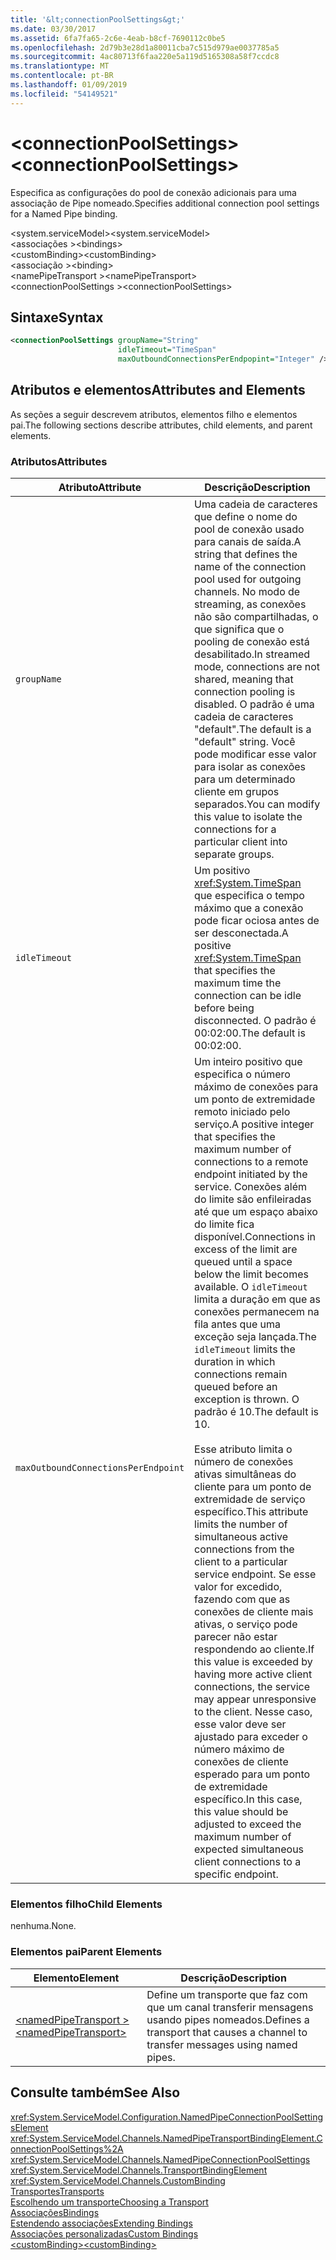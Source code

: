 ```yaml
---
title: '&lt;connectionPoolSettings&gt;'
ms.date: 03/30/2017
ms.assetid: 6fa7fa65-2c6e-4eab-b8cf-7690112c0be5
ms.openlocfilehash: 2d79b3e28d1a80011cba7c515d979ae0037785a5
ms.sourcegitcommit: 4ac80713f6faa220e5a119d5165308a58f7ccdc8
ms.translationtype: MT
ms.contentlocale: pt-BR
ms.lasthandoff: 01/09/2019
ms.locfileid: "54149521"
---
```

# <a name="ltconnectionpoolsettingsgt"></a><span data-ttu-id="805b9-102">&lt;connectionPoolSettings&gt;</span><span class="sxs-lookup"><span data-stu-id="805b9-102">&lt;connectionPoolSettings&gt;</span></span>
<span data-ttu-id="805b9-103">Especifica as configurações do pool de conexão adicionais para uma associação de Pipe nomeado.</span><span class="sxs-lookup"><span data-stu-id="805b9-103">Specifies additional connection pool settings for a Named Pipe binding.</span></span>  
  
 <span data-ttu-id="805b9-104">\<system.serviceModel></span><span class="sxs-lookup"><span data-stu-id="805b9-104">\<system.serviceModel></span></span>  
<span data-ttu-id="805b9-105">\<associações ></span><span class="sxs-lookup"><span data-stu-id="805b9-105">\<bindings></span></span>  
<span data-ttu-id="805b9-106">\<customBinding></span><span class="sxs-lookup"><span data-stu-id="805b9-106">\<customBinding></span></span>  
<span data-ttu-id="805b9-107">\<associação ></span><span class="sxs-lookup"><span data-stu-id="805b9-107">\<binding></span></span>  
<span data-ttu-id="805b9-108">\<namePipeTransport ></span><span class="sxs-lookup"><span data-stu-id="805b9-108">\<namePipeTransport></span></span>  
<span data-ttu-id="805b9-109">\<connectionPoolSettings ></span><span class="sxs-lookup"><span data-stu-id="805b9-109">\<connectionPoolSettings></span></span>  
  
## <a name="syntax"></a><span data-ttu-id="805b9-110">Sintaxe</span><span class="sxs-lookup"><span data-stu-id="805b9-110">Syntax</span></span>  
  
```xml  
<connectionPoolSettings groupName="String"
                        idleTimeout="TimeSpan"
                        maxOutboundConnectionsPerEndpopint="Integer" />
```  
  
## <a name="attributes-and-elements"></a><span data-ttu-id="805b9-111">Atributos e elementos</span><span class="sxs-lookup"><span data-stu-id="805b9-111">Attributes and Elements</span></span>  
 <span data-ttu-id="805b9-112">As seções a seguir descrevem atributos, elementos filho e elementos pai.</span><span class="sxs-lookup"><span data-stu-id="805b9-112">The following sections describe attributes, child elements, and parent elements.</span></span>  
  
### <a name="attributes"></a><span data-ttu-id="805b9-113">Atributos</span><span class="sxs-lookup"><span data-stu-id="805b9-113">Attributes</span></span>  
  
|<span data-ttu-id="805b9-114">Atributo</span><span class="sxs-lookup"><span data-stu-id="805b9-114">Attribute</span></span>|<span data-ttu-id="805b9-115">Descrição</span><span class="sxs-lookup"><span data-stu-id="805b9-115">Description</span></span>|  
|---------------|-----------------|  
|`groupName`|<span data-ttu-id="805b9-116">Uma cadeia de caracteres que define o nome do pool de conexão usado para canais de saída.</span><span class="sxs-lookup"><span data-stu-id="805b9-116">A string that defines the name of the connection pool used for outgoing channels.</span></span> <span data-ttu-id="805b9-117">No modo de streaming, as conexões não são compartilhadas, o que significa que o pooling de conexão está desabilitado.</span><span class="sxs-lookup"><span data-stu-id="805b9-117">In streamed mode, connections are not shared, meaning that connection pooling is disabled.</span></span> <span data-ttu-id="805b9-118">O padrão é uma cadeia de caracteres "default".</span><span class="sxs-lookup"><span data-stu-id="805b9-118">The default is a "default" string.</span></span> <span data-ttu-id="805b9-119">Você pode modificar esse valor para isolar as conexões para um determinado cliente em grupos separados.</span><span class="sxs-lookup"><span data-stu-id="805b9-119">You can modify this value to isolate the connections for a particular client into separate groups.</span></span>|  
|`idleTimeout`|<span data-ttu-id="805b9-120">Um positivo <xref:System.TimeSpan> que especifica o tempo máximo que a conexão pode ficar ociosa antes de ser desconectada.</span><span class="sxs-lookup"><span data-stu-id="805b9-120">A positive <xref:System.TimeSpan> that specifies the maximum time the connection can be idle before being disconnected.</span></span> <span data-ttu-id="805b9-121">O padrão é 00:02:00.</span><span class="sxs-lookup"><span data-stu-id="805b9-121">The default is 00:02:00.</span></span>|  
|`maxOutboundConnectionsPerEndpoint`|<span data-ttu-id="805b9-122">Um inteiro positivo que especifica o número máximo de conexões para um ponto de extremidade remoto iniciado pelo serviço.</span><span class="sxs-lookup"><span data-stu-id="805b9-122">A positive integer that specifies the maximum number of connections to a remote endpoint initiated by the service.</span></span> <span data-ttu-id="805b9-123">Conexões além do limite são enfileiradas até que um espaço abaixo do limite fica disponível.</span><span class="sxs-lookup"><span data-stu-id="805b9-123">Connections in excess of the limit are queued until a space below the limit becomes available.</span></span> <span data-ttu-id="805b9-124">O `idleTimeout` limita a duração em que as conexões permanecem na fila antes que uma exceção seja lançada.</span><span class="sxs-lookup"><span data-stu-id="805b9-124">The `idleTimeout` limits the duration in which connections remain queued before an exception is thrown.</span></span> <span data-ttu-id="805b9-125">O padrão é 10.</span><span class="sxs-lookup"><span data-stu-id="805b9-125">The default is 10.</span></span><br /><br /> <span data-ttu-id="805b9-126">Esse atributo limita o número de conexões ativas simultâneas do cliente para um ponto de extremidade de serviço específico.</span><span class="sxs-lookup"><span data-stu-id="805b9-126">This attribute limits the number of simultaneous active connections from the client to a particular service endpoint.</span></span> <span data-ttu-id="805b9-127">Se esse valor for excedido, fazendo com que as conexões de cliente mais ativas, o serviço pode parecer não estar respondendo ao cliente.</span><span class="sxs-lookup"><span data-stu-id="805b9-127">If this value is exceeded by having more active client connections, the service may appear unresponsive to the client.</span></span> <span data-ttu-id="805b9-128">Nesse caso, esse valor deve ser ajustado para exceder o número máximo de conexões de cliente esperado para um ponto de extremidade específico.</span><span class="sxs-lookup"><span data-stu-id="805b9-128">In this case, this value should be adjusted to exceed the maximum number of expected simultaneous client connections to a specific endpoint.</span></span>|  
  
### <a name="child-elements"></a><span data-ttu-id="805b9-129">Elementos filho</span><span class="sxs-lookup"><span data-stu-id="805b9-129">Child Elements</span></span>  
 <span data-ttu-id="805b9-130">nenhuma.</span><span class="sxs-lookup"><span data-stu-id="805b9-130">None.</span></span>  
  
### <a name="parent-elements"></a><span data-ttu-id="805b9-131">Elementos pai</span><span class="sxs-lookup"><span data-stu-id="805b9-131">Parent Elements</span></span>  
  
|<span data-ttu-id="805b9-132">Elemento</span><span class="sxs-lookup"><span data-stu-id="805b9-132">Element</span></span>|<span data-ttu-id="805b9-133">Descrição</span><span class="sxs-lookup"><span data-stu-id="805b9-133">Description</span></span>|  
|-------------|-----------------|  
|[<span data-ttu-id="805b9-134">\<namedPipeTransport ></span><span class="sxs-lookup"><span data-stu-id="805b9-134">\<namedPipeTransport></span></span>](../../../../../docs/framework/configure-apps/file-schema/wcf/namedpipetransport.md)|<span data-ttu-id="805b9-135">Define um transporte que faz com que um canal transferir mensagens usando pipes nomeados.</span><span class="sxs-lookup"><span data-stu-id="805b9-135">Defines a transport that causes a channel to transfer messages using named pipes.</span></span>|  
  
## <a name="see-also"></a><span data-ttu-id="805b9-136">Consulte também</span><span class="sxs-lookup"><span data-stu-id="805b9-136">See Also</span></span>  
 <xref:System.ServiceModel.Configuration.NamedPipeConnectionPoolSettingsElement>  
 <xref:System.ServiceModel.Channels.NamedPipeTransportBindingElement.ConnectionPoolSettings%2A>  
 <xref:System.ServiceModel.Channels.NamedPipeConnectionPoolSettings>  
 <xref:System.ServiceModel.Channels.TransportBindingElement>  
 <xref:System.ServiceModel.Channels.CustomBinding>  
 [<span data-ttu-id="805b9-137">Transportes</span><span class="sxs-lookup"><span data-stu-id="805b9-137">Transports</span></span>](../../../../../docs/framework/wcf/feature-details/transports.md)  
 [<span data-ttu-id="805b9-138">Escolhendo um transporte</span><span class="sxs-lookup"><span data-stu-id="805b9-138">Choosing a Transport</span></span>](../../../../../docs/framework/wcf/feature-details/choosing-a-transport.md)  
 [<span data-ttu-id="805b9-139">Associações</span><span class="sxs-lookup"><span data-stu-id="805b9-139">Bindings</span></span>](../../../../../docs/framework/wcf/bindings.md)  
 [<span data-ttu-id="805b9-140">Estendendo associações</span><span class="sxs-lookup"><span data-stu-id="805b9-140">Extending Bindings</span></span>](../../../../../docs/framework/wcf/extending/extending-bindings.md)  
 [<span data-ttu-id="805b9-141">Associações personalizadas</span><span class="sxs-lookup"><span data-stu-id="805b9-141">Custom Bindings</span></span>](../../../../../docs/framework/wcf/extending/custom-bindings.md)  
 [<span data-ttu-id="805b9-142">\<customBinding></span><span class="sxs-lookup"><span data-stu-id="805b9-142">\<customBinding></span></span>](../../../../../docs/framework/configure-apps/file-schema/wcf/custombinding.md)
